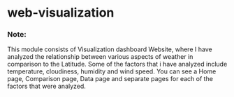 # web-visualization


### Note:

This module consists of Visualization dashboard Website, where I have analyzed the relationship between various aspects of weather in comparison to the Latitude. Some of the factors that i have analyzed include temperature, cloudiness, humidity and wind speed.
You can see a Home page, Comparison page, Data page and separate pages for each of the factors that were analyzed.